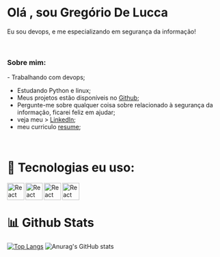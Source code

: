 <h1> Olá , sou Gregório De Lucca </h1> 
<p>Eu sou devops, e  me especializando em segurança  da informação!</p>
<br/>
<div>
<h3 align="left">  Sobre mim: </h3> 
-  Trabalhando com devops;
  <br/>

-  Estudando  Python e linux; 
-  Meus projetos estão disponíveis no [Github](https://github.com/gregoriodelucca?tab=repositories);
-  Pergunte-me sobre qualquer coisa sobre relacionado à segurança  da informação, ficarei feliz em ajudar;
-  veja meu >  [LinkedIn](https://www.linkedin.com/in/gregoriodelucca/);
-   meu curriculo [resume](https://docs.google.com/document/d/1lfvQw9E7yfWkeUBrNFOPwpGJ02UdUMhuK6Pn-6_YobY/edit?usp=sharing);
<br>
</div>
<div style="display: inline_block">
  <h1>🔨 Tecnologias eu uso:</h1> 
  <a align="center href="https://reactjs.org/" target="_blank"> <img align="left" alt="React" height ="40px"   src="https://cdn.jsdelivr.net/gh/devicons/devicon/icons/linux/linux-original.svg" ></a>
  <a align="center href="https://reactjs.org/" target="_blank"> <img align="left" alt="React" height ="40px"   src="https://cdn.jsdelivr.net/gh/devicons/devicon/icons/python/python-original.svg"></a>
  <a align="center href="https://reactjs.org/" target="_blank"> <img align="left" alt="React" height ="40px"   src="https://cdn.jsdelivr.net/gh/devicons/devicon/icons/nginx/nginx-original.svg"></a>
  <a align="center href="https://reactjs.org/" target="_blank"> <img align="left" alt="React" height ="40px"   src="https://cdn.jsdelivr.net/gh/devicons/devicon/icons/docker/docker-original.svg""></a
  <br/>
</div>
 <br/>
 <br/>
<div>
  <h1 > 📊 Github Stats</h1>

  [![Top Langs](https://github-readme-stats.vercel.app/api/top-langs/?username=gregoriodelucca&icons=true&theme=radical)](https://github.com/gregoriodelucca/github-readme-stats)
  ![Anurag's GitHub stats](https://github-readme-stats.vercel.app/api?username=gregoriodelucca&show_icons=true&theme=radical)
</div>
 



